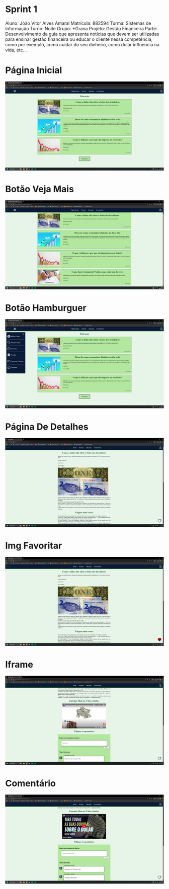 # Sprint 1 #

Aluno: João Vitor Alves Amaral
Matrícula: 882594
Turma: Sistemas de Informação
Turno: Noite
Grupo: +Grana
Projeto: Gestão Financeira
Parte: Desenvolvimento da guia que apresenta notícias que devem ser utilizadas para ensinar gestão financeira ou educar o cliente nessa competência, como por exemplo, como cuidar do seu dinheiro, como dolar influencia na vida, etc...

# Página Inicial # 
![Página-Home-Educação](img-site-funcionando/pag-inicial.png)

# Botão Veja Mais #
![Utilização-Botão-Veja-Mais](img-site-funcionando/veja-mais.png)

# Botão Hamburguer #
![Utilização-Menu-Hamburguer](img-site-funcionando/menu-hamburguer.png)

# Página De Detalhes #
![Página-Detalhes](img-site-funcionando/pagina-detalhes.png)

# Img Favoritar #
![Utilização-Favoritar](img-site-funcionando/icone-favoritado.png)

# Iframe #
![Utilização-Iframe](img-site-funcionando/iframe-funcional.png)

# Comentário #
![Comentário-Inserido](img-site-funcionando/comentario-adicionado.png)
